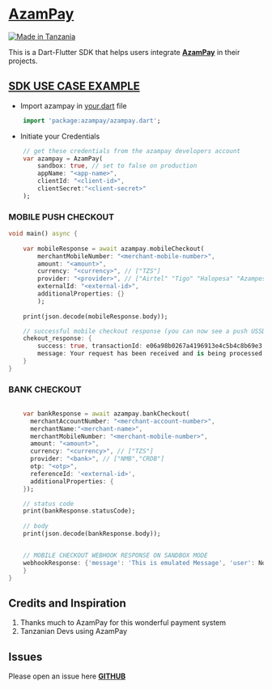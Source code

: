 # [**AzamPay**](https://pub.dev/packages/azampay/)

[![Made in Tanzania](https://img.shields.io/badge/made%20in-tanzania-008751.svg?style=flat-square)](https://github.com/Tanzania-Developers-Community/made-in-tanzania)

This is a Dart-Flutter SDK that helps users integrate [**AzamPay**](https://azampay.com/) in their projects. 

## [SDK USE CASE EXAMPLE]()

- Import azampay in [your.dart]() file
```dart
    import 'package:azampay/azampay.dart';
```

- Initiate your Credentials
```dart
    // get these credentials from the azampay developers account
    var azampay = AzamPay(
        sandbox: true, // set to false on production
        appName: "<app-name>",
        clientId: "<client-id>",
        clientSecret:"<client-secret>"
    );
```

### MOBILE PUSH CHECKOUT
```dart
void main() async {
    
    var mobileResponse = await azampay.mobileCheckout(
        merchantMobileNumber: "<merchant-mobile-number>",
        amount: "<amount>",
        currency: "<currency>", // ["TZS"]
        provider: "<provider>", // ["Airtel" "Tigo" "Halopesa" "Azampesa"]
        externalId: "<external-id>",
        additionalProperties: {}
        );
        
    print(json.decode(mobileResponse.body));

    // successful mobile checkout response (you can now see a push USSD on your phone)
    chekout_response: {
        success: true, transactionId: e06a98b0267a4196913e4c5b4c8b69e3, 
        message: Your request has been received and is being processed.
    }
}

```

### BANK CHECKOUT
```dart
    
    var bankResponse = await azampay.bankCheckout(
      merchantAccountNumber: "<merchant-account-number>",
      merchantName:"<merchant-name>",
      merchantMobileNumber: "<merchant-mobile-number>",
      amount: "<amount>",
      currency: "<currency>", // ["TZS"]
      provider: "<bank>", // ["NMB","CRDB"]
      otp: "<otp>",
      referenceId: '<external-id>',
      additionalProperties: { 
    });

    // status code
    print(bankResponse.statusCode);
    
    // body
    print(json.decode(bankResponse.body));


    // MOBILE CHECKOUT WEBHOOK RESPONSE ON SANDBOX MODE
    webhookResponse: {'message': 'This is emulated Message', 'user': None, 'password': None, 'clientId': None, 'transactionstatus': 'success', 'operator': '<provider>', 'reference': '<uuid>', 'externalreference': '<uuid>', 'utilityref': 'Gr5HI85KbbR790', 'amount': '<amount>', 'transid': '<uuid>', 'msisdn': '255xxxxx', 'submerchantAcc': None, 'additionalProperties': {}
    }
}
```

## Credits and Inspiration
1. Thanks much to AzamPay for this wonderful payment system
2. Tanzanian Devs using AzamPay

## Issues
Please open an issue here [**GITHUB**](https://github.com/zipa-tech/azampay/)